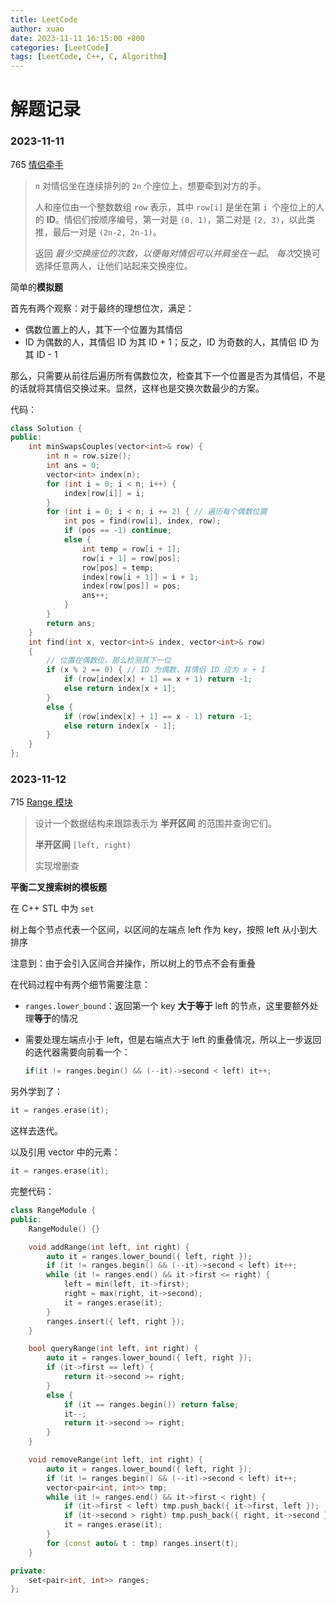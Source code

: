 ```yaml
---
title: LeetCode
author: xuao
date: 2023-11-11 16:15:00 +800
categories: [LeetCode]
tags: [LeetCode, C++, C, Algorithm]
---
```


# 解题记录

### 2023-11-11

765 [情侣牵手](https://leetcode.cn/problems/couples-holding-hands/description/)

> `n` 对情侣坐在连续排列的 `2n` 个座位上，想要牵到对方的手。
>
> 人和座位由一个整数数组 `row` 表示，其中 `row[i]` 是坐在第 `i `个座位上的人的 **ID**。情侣们按顺序编号，第一对是 `(0, 1)`，第二对是 `(2, 3)`，以此类推，最后一对是 `(2n-2, 2n-1)`。
>
> 返回 *最少交换座位的次数，以便每对情侣可以并肩坐在一起*。 *每次*交换可选择任意两人，让他们站起来交换座位。

简单的**模拟题**

首先有两个观察：对于最终的理想位次，满足：

+ 偶数位置上的人，其下一个位置为其情侣
+ ID 为偶数的人，其情侣 ID 为其 ID + 1；反之，ID 为奇数的人，其情侣 ID 为其 ID - 1

那么，只需要从前往后遍历所有偶数位次，检查其下一个位置是否为其情侣，不是的话就将其情侣交换过来。显然，这样也是交换次数最少的方案。

代码：

```c++
class Solution {
public:
    int minSwapsCouples(vector<int>& row) {
        int n = row.size();
        int ans = 0;
        vector<int> index(n);
        for (int i = 0; i < n; i++) {
            index[row[i]] = i;
        }
        for (int i = 0; i < n; i += 2) { // 遍历每个偶数位置
            int pos = find(row[i], index, row);
            if (pos == -1) continue;
            else {
                int temp = row[i + 1];
                row[i + 1] = row[pos];
                row[pos] = temp;
                index[row[i + 1]] = i + 1;
                index[row[pos]] = pos;
                ans++;
            }
        }
        return ans;
    }
    int find(int x, vector<int>& index, vector<int>& row)
    {
        // 位置在偶数位，那么检测其下一位
        if (x % 2 == 0) { // ID 为偶数，其情侣 ID 应为 x + 1  
            if (row[index[x] + 1] == x + 1) return -1;
            else return index[x + 1];
        }
        else {
            if (row[index[x] + 1] == x - 1) return -1;
            else return index[x - 1];
        }
    }
};
```

### 2023-11-12

715 [Range 模块](https://leetcode.cn/problems/range-module/description/)

> 设计一个数据结构来跟踪表示为 **半开区间** 的范围并查询它们。
>
> **半开区间** `[left, right)`
>
> 实现增删查

**平衡二叉搜索树的模板题**

在 C++ STL 中为 `set`

树上每个节点代表一个区间，以区间的左端点 left 作为 key，按照 left 从小到大排序

注意到：由于会引入区间合并操作，所以树上的节点不会有重叠

在代码过程中有两个细节需要注意：

+ `ranges.lower_bound`：返回第一个 key **大于等于** left 的节点，这里要额外处理**等于**的情况

+ 需要处理左端点小于 left，但是右端点大于 left 的重叠情况，所以上一步返回的迭代器需要向前看一个：

  ```c++
  if(it != ranges.begin() && (--it)->second < left) it++;
  ```

另外学到了：

```c++
it = ranges.erase(it);
```

这样去迭代。

以及引用 vector 中的元素：

```c++
it = ranges.erase(it);
```

完整代码：

```c++
class RangeModule {
public:
    RangeModule() {}

    void addRange(int left, int right) {
        auto it = ranges.lower_bound({ left, right }); 
        if (it != ranges.begin() && (--it)->second < left) it++;
        while (it != ranges.end() && it->first <= right) {
            left = min(left, it->first);
            right = max(right, it->second);
            it = ranges.erase(it);
        }
        ranges.insert({ left, right });
    }

    bool queryRange(int left, int right) {
        auto it = ranges.lower_bound({ left, right });
        if (it->first == left) {
            return it->second >= right;
        }
        else {
            if (it == ranges.begin()) return false;
            it--;
            return it->second >= right;
        }
    }

    void removeRange(int left, int right) {
        auto it = ranges.lower_bound({ left, right });
        if (it != ranges.begin() && (--it)->second < left) it++;
        vector<pair<int, int>> tmp;
        while (it != ranges.end() && it->first < right) {
            if (it->first < left) tmp.push_back({ it->first, left });
            if (it->second > right) tmp.push_back({ right, it->second });
            it = ranges.erase(it);
        }
        for (const auto& t : tmp) ranges.insert(t);
    }

private:
    set<pair<int, int>> ranges;
};
```

